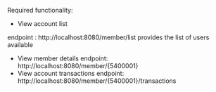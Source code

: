 
Required functionality:
- View account list

endpoint : http://localhost:8080/member/list
provides the list of users available

- View member details
endpoint: http://localhost:8080/member/{5400001}
- View account transactions
endpoint: http://localhost:8080/member/{5400001}/transactions